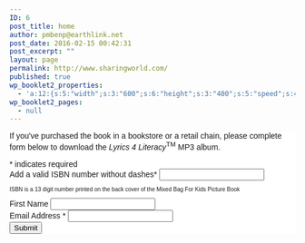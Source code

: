 ```yaml
---
ID: 6
post_title: home
author: pmbenp@earthlink.net
post_date: 2016-02-15 00:42:31
post_excerpt: ""
layout: page
permalink: http://www.sharingworld.com/
published: true
wp_booklet2_properties:
  - 'a:12:{s:5:"width";s:3:"600";s:6:"height";s:3:"400";s:5:"speed";s:4:"1000";s:5:"delay";s:4:"5000";s:9:"direction";s:3:"LTR";s:14:"arrows_enabled";b:0;s:20:"page_numbers_enabled";b:1;s:14:"cover_behavior";s:4:"open";s:7:"padding";s:2:"10";s:18:"thumbnails_enabled";b:0;s:13:"popup_enabled";s:0:"";s:5:"theme";s:7:"default";}'
wp_booklet2_pages:
  - null
---
```

<!-- Begin MailChimp Signup Form -->

<style type="text/css">
  #mc_embed_signup{background:#fff; clear:left; font:14px Helvetica,Arial,sans-serif; }<br />
  /* Add your own MailChimp form style overrides in your site stylesheet or in this style block.<br />
     We recommend moving this block and the preceding CSS link to the HEAD of your HTML file. */<br />
</style>
<div id="mc_embed_signup"><form id="mc-embedded-subscribe-form" class="validate" action="//sharingworld.us13.list-manage.com/subscribe/post?u=8a8e432459ea439225841d8fe&amp;id=ea083f7283" method="post" name="mc-embedded-subscribe-form" novalidate="" target="_blank">
<div id="mc_embed_signup_scroll">

If you've purchased the book in a bookstore or a retail chain, please complete form below to download the <em>Lyrics 4 Literacy</em><sup>TM</sup> MP3 album.
<div class="indicates-required"><span class="asterisk">*</span> indicates required</div>
<div class="mc-field-group"><label for="mce-MMERGE3">Add a valid ISBN number without dashes<span class="asterisk">*</span></label>
<input id="numbers" class="required" maxlength="13" name="MMERGE3" type="text" />
<p style="font-size: 10px;">ISBN is a 13 digit number printed on the back cover of the Mixed Bag For Kids Picture Book</p>

</div>
<div class="mc-field-group"><label for="mce-FNAME">First Name </label>
<input id="mce-FNAME" class="" name="FNAME" type="text" value="" /></div>
<div class="mc-field-group"><label for="mce-EMAIL">Email Address <span class="asterisk">*</span></label>
<input id="mce-EMAIL" class="required email" name="EMAIL" type="email" value="" /></div>
<div id="mce-responses" class="clear"></div>
<!-- real people should not fill this in and expect good things - do not remove this or risk form bot signups-->
<div style="position: absolute; left: -5000px;"><input tabindex="-1" name="b_8a8e432459ea439225841d8fe_ea083f7283" type="text" value="" /></div>
<div class="clear"><input id="mc-embedded-subscribe" class="button" name="subscribe" type="submit" value="Submit" /></div>
</div>
</form></div>
<script type='text/javascript' src='//s3.amazonaws.com/downloads.mailchimp.com/js/mc-validate.js'></script><script type='text/javascript'>(function($) {window.fnames = new Array(); window.ftypes = new Array();fnames[0]='EMAIL';ftypes[0]='email';fnames[1]='FNAME';ftypes[1]='text';fnames[3]='MMERGE3';ftypes[3]='text';}(jQuery));var $mcj = jQuery.noConflict(true);</script>

<script type='text/javascript'>
function isNumeric(elem, helperMsg){
        var correct = "9780578173009";
        var guess = document.getElementById("numbers").value;
          while (guess != correct){
         guess = prompt ("ISBN is a 13 digit number printed on the back cover of the Mixed Bag For Kids Picture Book; enter the number in the area below without dashes");
        if (guess == correct){
         return submit;
        } else {
    alert ("it starts with: 9780....");
  }
}
}
</script>
